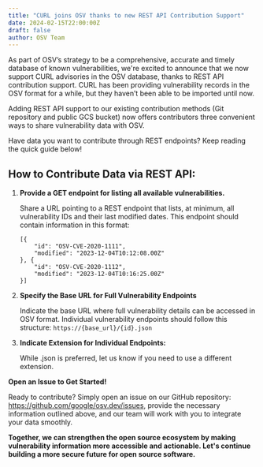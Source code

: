 ```yaml
---
title: "CURL joins OSV thanks to new REST API Contribution Support"
date: 2024-02-15T22:00:00Z
draft: false
author: OSV Team
---
```

As part of OSV’s strategy to be a comprehensive, accurate and timely database of known vulnerabilities, we're excited to announce that we now support CURL advisories in the OSV database, thanks to REST API contribution support. CURL has been providing vulnerability records in the OSV format for a while, but they haven’t been able to be imported until now.
<!-- more -->

Adding REST API support to our existing contribution methods (Git repository and public GCS bucket) now offers contributors three convenient ways to share vulnerability data with OSV.

Have data you want to contribute through REST endpoints? Keep reading the quick guide below!

<h2>How to Contribute Data via REST API:</h2>

1. **Provide a GET endpoint for listing all available vulnerabilities.**

    Share a URL pointing to a REST endpoint that lists, at minimum, all vulnerability IDs and their last modified dates.
This endpoint should contain information in this format:

    ```
    [{
        "id": "OSV-CVE-2020-1111",
        "modified": "2023-12-04T10:12:08.00Z"
    }, {
        "id": "OSV-CVE-2020-1112",
        "modified": "2023-12-04T10:16:25.00Z"
    }]
    ```
2. **Specify the Base URL for Full Vulnerability Endpoints**

    Indicate the base URL where full vulnerability details can be accessed in OSV format.
    Individual vulnerability endpoints should follow this structure: ``https://{base_url}/{id}.json``

3. **Indicate Extension for Individual Endpoints:**

    While .json is preferred, let us know if you need to use a different extension.


**Open an Issue to Get Started!**

Ready to contribute? Simply open an issue on our GitHub repository: https://github.com/google/osv.dev/issues, provide the necessary information outlined above, and our team will work with you to integrate your data smoothly.

**Together, we can strengthen the open source ecosystem by making vulnerability information more accessible and actionable. Let's continue building a more secure future for open source software.**
